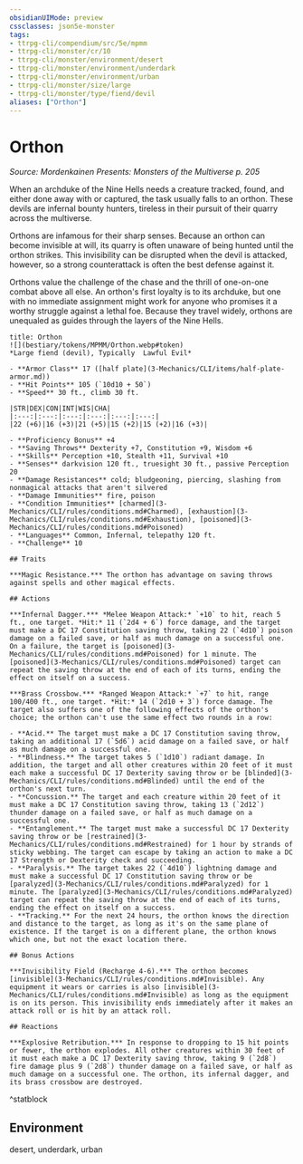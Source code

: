```yaml
---
obsidianUIMode: preview
cssclasses: json5e-monster
tags:
- ttrpg-cli/compendium/src/5e/mpmm
- ttrpg-cli/monster/cr/10
- ttrpg-cli/monster/environment/desert
- ttrpg-cli/monster/environment/underdark
- ttrpg-cli/monster/environment/urban
- ttrpg-cli/monster/size/large
- ttrpg-cli/monster/type/fiend/devil
aliases: ["Orthon"]
---
```

# Orthon
*Source: Mordenkainen Presents: Monsters of the Multiverse p. 205*  

When an archduke of the Nine Hells needs a creature tracked, found, and either done away with or captured, the task usually falls to an orthon. These devils are infernal bounty hunters, tireless in their pursuit of their quarry across the multiverse.

Orthons are infamous for their sharp senses. Because an orthon can become invisible at will, its quarry is often unaware of being hunted until the orthon strikes. This invisibility can be disrupted when the devil is attacked, however, so a strong counterattack is often the best defense against it.

Orthons value the challenge of the chase and the thrill of one-on-one combat above all else. An orthon's first loyalty is to its archduke, but one with no immediate assignment might work for anyone who promises it a worthy struggle against a lethal foe. Because they travel widely, orthons are unequaled as guides through the layers of the Nine Hells.

```ad-statblock
title: Orthon
![](bestiary/tokens/MPMM/Orthon.webp#token)
*Large fiend (devil), Typically  Lawful Evil*

- **Armor Class** 17 ([half plate](3-Mechanics/CLI/items/half-plate-armor.md))
- **Hit Points** 105 (`10d10 + 50`)
- **Speed** 30 ft., climb 30 ft.

|STR|DEX|CON|INT|WIS|CHA|
|:---:|:---:|:---:|:---:|:---:|:---:|
|22 (+6)|16 (+3)|21 (+5)|15 (+2)|15 (+2)|16 (+3)|

- **Proficiency Bonus** +4
- **Saving Throws** Dexterity +7, Constitution +9, Wisdom +6
- **Skills** Perception +10, Stealth +11, Survival +10
- **Senses** darkvision 120 ft., truesight 30 ft., passive Perception 20
- **Damage Resistances** cold; bludgeoning, piercing, slashing from nonmagical attacks that aren't silvered
- **Damage Immunities** fire, poison
- **Condition Immunities** [charmed](3-Mechanics/CLI/rules/conditions.md#Charmed), [exhaustion](3-Mechanics/CLI/rules/conditions.md#Exhaustion), [poisoned](3-Mechanics/CLI/rules/conditions.md#Poisoned)
- **Languages** Common, Infernal, telepathy 120 ft.
- **Challenge** 10

## Traits

***Magic Resistance.*** The orthon has advantage on saving throws against spells and other magical effects.

## Actions

***Infernal Dagger.*** *Melee Weapon Attack:* `+10` to hit, reach 5 ft., one target. *Hit:* 11 (`2d4 + 6`) force damage, and the target must make a DC 17 Constitution saving throw, taking 22 (`4d10`) poison damage on a failed save, or half as much damage on a successful one. On a failure, the target is [poisoned](3-Mechanics/CLI/rules/conditions.md#Poisoned) for 1 minute. The [poisoned](3-Mechanics/CLI/rules/conditions.md#Poisoned) target can repeat the saving throw at the end of each of its turns, ending the effect on itself on a success.

***Brass Crossbow.*** *Ranged Weapon Attack:* `+7` to hit, range 100/400 ft., one target. *Hit:* 14 (`2d10 + 3`) force damage. The target also suffers one of the following effects of the orthon's choice; the orthon can't use the same effect two rounds in a row:

- **Acid.** The target must make a DC 17 Constitution saving throw, taking an additional 17 (`5d6`) acid damage on a failed save, or half as much damage on a successful one.  
- **Blindness.** The target takes 5 (`1d10`) radiant damage. In addition, the target and all other creatures within 20 feet of it must each make a successful DC 17 Dexterity saving throw or be [blinded](3-Mechanics/CLI/rules/conditions.md#Blinded) until the end of the orthon's next turn.  
- **Concussion.** The target and each creature within 20 feet of it must make a DC 17 Constitution saving throw, taking 13 (`2d12`) thunder damage on a failed save, or half as much damage on a successful one.  
- **Entanglement.** The target must make a successful DC 17 Dexterity saving throw or be [restrained](3-Mechanics/CLI/rules/conditions.md#Restrained) for 1 hour by strands of sticky webbing. The target can escape by taking an action to make a DC 17 Strength or Dexterity check and succeeding.  
- **Paralysis.** The target takes 22 (`4d10`) lightning damage and must make a successful DC 17 Constitution saving throw or be [paralyzed](3-Mechanics/CLI/rules/conditions.md#Paralyzed) for 1 minute. The [paralyzed](3-Mechanics/CLI/rules/conditions.md#Paralyzed) target can repeat the saving throw at the end of each of its turns, ending the effect on itself on a success.  
- **Tracking.** For the next 24 hours, the orthon knows the direction and distance to the target, as long as it's on the same plane of existence. If the target is on a different plane, the orthon knows which one, but not the exact location there.  

## Bonus Actions

***Invisibility Field (Recharge 4-6).*** The orthon becomes [invisible](3-Mechanics/CLI/rules/conditions.md#Invisible). Any equipment it wears or carries is also [invisible](3-Mechanics/CLI/rules/conditions.md#Invisible) as long as the equipment is on its person. This invisibility ends immediately after it makes an attack roll or is hit by an attack roll.

## Reactions

***Explosive Retribution.*** In response to dropping to 15 hit points or fewer, the orthon explodes. All other creatures within 30 feet of it must each make a DC 17 Dexterity saving throw, taking 9 (`2d8`) fire damage plus 9 (`2d8`) thunder damage on a failed save, or half as much damage on a successful one. The orthon, its infernal dagger, and its brass crossbow are destroyed.
```
^statblock

## Environment

desert, underdark, urban